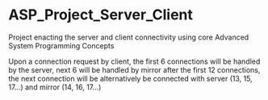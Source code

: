 # ASP_Project_Server_Client
Project enacting the server and client connectivity using core Advanced System Programming Concepts

Upon a connection request by client, the first 6 connections will be handled by the server, next 6 will be handled by mirror after the first 12 connections, the next connection will be alternatively be connected with server (13, 15, 17...) and mirror (14, 16, 17...)

